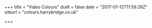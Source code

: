 +++
title = "Video Colours"
draft = false
date = "2017-01-12T11:59:26Z"
siteurl = "colours.harrybridge.co.uk"

+++

